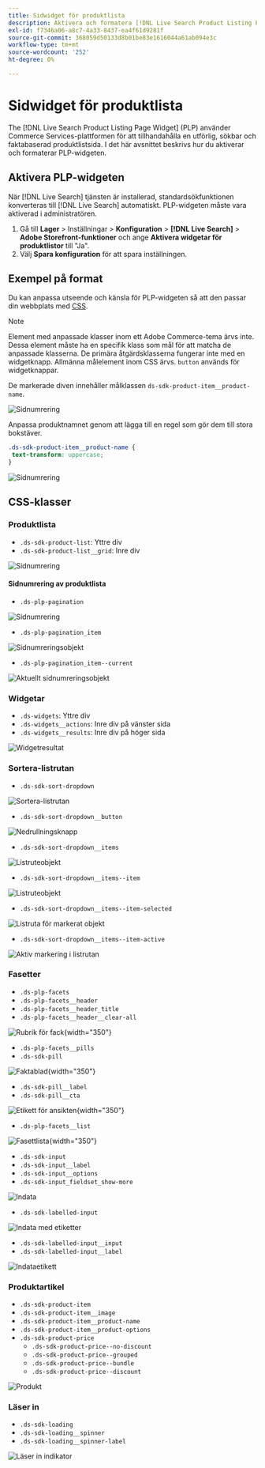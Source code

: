 ```yaml
---
title: Sidwidget för produktlista
description: Aktivera och formatera [!DNL Live Search Product Listing Page Widget]
exl-id: f7346a06-a8c7-4a33-8437-ea4f61d9281f
source-git-commit: 368059d50133d8b01be83e1616044a61ab094e3c
workflow-type: tm+mt
source-wordcount: '252'
ht-degree: 0%

---
```


# Sidwidget för produktlista

The [!DNL Live Search Product Listing Page Widget] (PLP) använder Commerce Services-plattformen för att tillhandahålla en utförlig, sökbar och faktabaserad produktlistsida. I det här avsnittet beskrivs hur du aktiverar och formaterar PLP-widgeten.

## Aktivera PLP-widgeten

När [!DNL Live Search] tjänsten är installerad, standardsökfunktionen konverteras till [!DNL Live Search] automatiskt.
PLP-widgeten måste vara aktiverad i administratören.

1. Gå till **Lager** > Inställningar > **Konfiguration** > **[!DNL Live Search]** > **Adobe Storefront-funktioner** och ange **Aktivera widgetar för produktlistor** till &quot;Ja&quot;.
1. Välj **Spara konfiguration** för att spara inställningen.

## Exempel på format

Du kan anpassa utseende och känsla för PLP-widgeten så att den passar din webbplats med [CSS](https://developer.adobe.com/commerce/frontend-core/guide/css/).

>[!NOTE]
>
>Element med anpassade klasser inom ett Adobe Commerce-tema ärvs inte. Dessa element måste ha en specifik klass som mål för att matcha de anpassade klasserna. De primära åtgärdsklasserna fungerar inte med en widgetknapp.
>Allmänna målelement inom CSS ärvs. `button` används för widgetknappar.

De markerade diven innehåller målklassen `ds-sdk-product-item__product-name`.

![Sidnumrering](assets/plp-css-example.png)

Anpassa produktnamnet genom att lägga till en regel som gör dem till stora bokstäver.

```css
.ds-sdk-product-item__product-name {
 text-transform: uppercase;
}
```

![Sidnumrering](assets/plp-css-example-after.png)

## CSS-klasser

### Produktlista

* `.ds-sdk-product-list`: Yttre div
* `.ds-sdk-product-list__grid`: Inre div

![Sidnumrering](assets/plp-css-product-list.png)

#### Sidnumrering av produktlista

* `.ds-plp-pagination`

![Sidnumrering](assets/plp-css-pagination.png)

* `.ds-plp-pagination_item`

![Sidnumreringsobjekt](assets/plp-css-pagination-item.png)

* `.ds-plp-pagination_item--current`

![Aktuellt sidnumreringsobjekt](assets/plp-css-pagination-item-current.png)

### Widgetar

* `.ds-widgets`: Yttre div
* `.ds-widgets__actions`: Inre div på vänster sida
* `.ds-widgets__results`: Inre div på höger sida

![Widgetresultat](assets/plp-css-widgets.png)

### Sortera-listrutan

* `.ds-sdk-sort-dropdown`

![Sortera-listrutan](assets/plp-css-dropdown.png)

* `.ds-sdk-sort-dropdown__button`

![Nedrullningsknapp](assets/plp-css-dropdown-button.png)

* `.ds-sdk-sort-dropdown__items`

![Listruteobjekt](assets/plp-css-dropdown-items.png)

* `.ds-sdk-sort-dropdown__items--item`

![Listruteobjekt](assets/plp-css-dropdown-item.png)

* `.ds-sdk-sort-dropdown__items--item-selected`

![Listruta för markerat objekt](assets/plp-css-dropdown-selected.png)

* `.ds-sdk-sort-dropdown__items--item-active`

![Aktiv markering i listrutan](assets/plp-css-dropdown-active.png)

### Fasetter

* `.ds-plp-facets`
* `.ds-plp-facets__header`
* `.ds-plp-facets__header_title`
* `.ds-plp-facets__header__clear-all`

![Rubrik för fack](assets/plp-css-facets-title-clear.png){width="350"}

* `.ds-plp-facets__pills`
* `.ds-sdk-pill`

![Faktablad](assets/plp-css-facets-pill.png){width="350"}

* `.ds-sdk-pill__label`
* `.ds-sdk-pill__cta`

![Etikett för ansikten](assets/plp-css-pill-label-cta.png){width="350"}

* `.ds-plp-facets__list`

![Fasettlista](assets/plp-css-facets-list.png){width="350"}

* `.ds-sdk-input`
* `.ds-sdk-input__label`
* `.ds-sdk-input__options`
* `.ds-sdk-input_fieldset_show-more`

![Indata](assets/plp-css-sdk-input.png)

* `.ds-sdk-labelled-input`

![Indata med etiketter](assets/plp-css-labelled-input.png)

* `.ds-sdk-labelled-input__input`
* `.ds-sdk-labelled-input__label`

![Indataetikett](assets/plp-css-labelled-input-label.png)

### Produktartikel

* `.ds-sdk-product-item`
* `.ds-sdk-product-item__image`
* `.ds-sdk-product-item__product-name`
* `.ds-sdk-product-item__product-options`
* `.ds-sdk-product-price`
   * `.ds-sdk-product-price--no-discount`
   * `.ds-sdk-product-price--grouped`
   * `.ds-sdk-product-price--bundle`
   * `.ds-sdk-product-price--discount`

![Produkt](assets/plp-css-product.png)

### Läser in

* `.ds-sdk-loading`
* `.ds-sdk-loading__spinner`
* `.ds-sdk-loading__spinner-label`

![Läser in indikator](assets/plp-css-loading.png)

